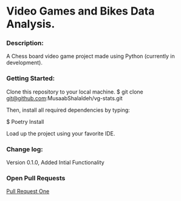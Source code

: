 # Video Games and Bikes Data Analysis.

### Description:
A Chess board video game project made using Python (currently in development).

### Getting Started:
Clone this repository to your local machine. $ git clone git@github.com:MusaabShalaldeh/vg-stats.git

Then, install all required dependencies by typing:

$ Poetry Install

Load up the project using your favorite IDE.

### Change log:
Version 0.1.0, Added Intial Functionality

### Open Pull Requests
[Pull Request One](https://github.com/MusaabShalaldeh/vg-stats/pull/1)